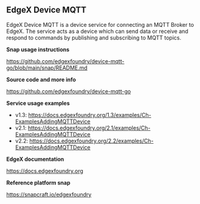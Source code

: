 EdgeX Device MQTT
---
EdgeX Device MQTT is a device service for connecting an MQTT Broker to EdgeX.
The service acts as a device which can send data or receive and respond to commands
by publishing and subscribing to MQTT topics.

**Snap usage instructions**

https://github.com/edgexfoundry/device-mqtt-go/blob/main/snap/README.md

**Source code and more info**

https://github.com/edgexfoundry/device-mqtt-go

**Service usage examples**

* v1.3: https://docs.edgexfoundry.org/1.3/examples/Ch-ExamplesAddingMQTTDevice
* v2.1: https://docs.edgexfoundry.org/2.1/examples/Ch-ExamplesAddingMQTTDevice
* v2.2: https://docs.edgexfoundry.org/2.2/examples/Ch-ExamplesAddingMQTTDevice

**EdgeX documentation**

https://docs.edgexfoundry.org

**Reference platform snap**

https://snapcraft.io/edgexfoundry
